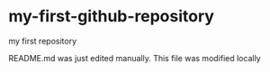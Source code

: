 # my-first-github-repository
my first repository

README.md was just edited manually. This file was modified locally
